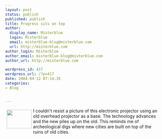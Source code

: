 ```yaml
---
layout: post
status: publish
published: publish
title: Progress sits on top
author:
  display_name: Misterblue
  login: Misterblue
  email: misterblue-blog@misterblue.com
  url: http://misterblue.com
author_login: Misterblue
author_email: misterblue-blog@misterblue.com
author_url: http://misterblue.com

wordpress_id: 417
wordpress_url: /?p=417
date: 2004-04-12 07:14:35
categories:
- Blog


---
```

<a href="http://pics.misterblue.com/onepic/20040400-Misc/w640/h480/IMG_4329.jpg"
      target="onepic">
    <img src="http://pics.misterblue.com/20040400-Misc/80/60/IMG_4329.jpg"
            style="float: left; margin: 5px" height="60" width="80" alt=""/>
</a><p>
I couldn't resist a picture of this electronic projector
using an old overhead projector as a base.
The technology advances and the new piles up on
the old.
This reminds me of archeological  digs where new cities
are built on top of the ruins of old cities.
</p>
